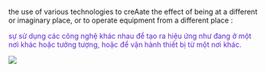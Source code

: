 the use of various technologies to creAate the effect of being at a different or imaginary place, or to operate equipment from a different place :

<font color="#6425d0">sự sử dụng các công nghệ khác nhau để tạo ra hiệu ứng như đang ở một nơi khác hoặc tưởng tượng, hoặc để vận hành thiết bị từ một nơi khác.</font>

![](https://i.imgur.com/vEpZXmJ.png)
